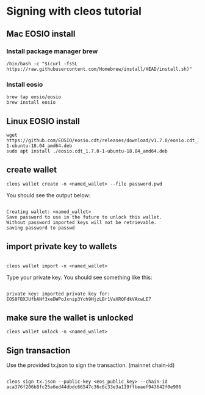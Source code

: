 # Signing with cleos tutorial


## Mac EOSIO install

### Install package manager brew

```
/bin/bash -c "$(curl -fsSL https://raw.githubusercontent.com/Homebrew/install/HEAD/install.sh)"

```
### Install eosio
```
brew tap eosio/eosio
brew install eosio

```


## Linux EOSIO install
```
wget https://github.com/EOSIO/eosio.cdt/releases/download/v1.7.0/eosio.cdt_1.7.0-1-ubuntu-18.04_amd64.deb
sudo apt install ./eosio.cdt_1.7.0-1-ubuntu-18.04_amd64.deb
```

## create wallet
```
cleos wallet create -n <named_wallet> --file password.pwd

```
You should see the output below: 

```console

Creating wallet: <named_wallet>
Save password to use in the future to unlock this wallet.
Without password imported keys will not be retrievable.
saving password to passwd

```

## import private key to wallets


```

cleos wallet import -n <named_wallet> 

```

Type your private key. You should see something like this:

```console

private key: imported private key for: EOS8FBXJUfbANf3xeDWPoJxnip3Ych9HjzLBr1VaXRQFdkVAxwLE7

```

## make sure the wallet is unlocked

```
cleos wallet unlock -n <named_wallet>

```

## Sign transaction

Use the provided tx.json to sign the transaction. (mainnet chain-id)

```

cleos sign tx.json --public-key <eos_public_key> --chain-id aca376f206b8fc25a6ed44dbdc66547c36c6c33e3a119ffbeaef943642f0e906

```


